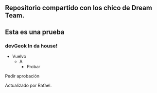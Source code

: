 ## Repositorio compartido con los chico de Dream Team.

## Esta es una prueba

### devGeok In da house!

- Vuelvo
    - A
        - Probar

Pedir aprobación

Actualizado por Rafael.